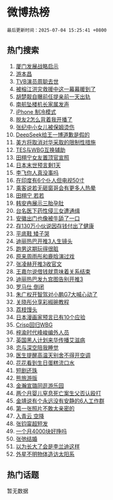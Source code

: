 # 微博热榜

`最后更新时间：2025-07-04 15:25:41 +0800`

## 热门搜索

1. [厦门发展战略启示](https://m.weibo.cn/search?containerid=100103type%3D1%26t%3D10%26q%3D%23%E5%8E%A6%E9%97%A8%E5%8F%91%E5%B1%95%E6%88%98%E7%95%A5%E5%90%AF%E7%A4%BA%23&stream_entry_id=51&isnewpage=1&extparam=seat%3D1%26q%3D%2523%25E5%258E%25A6%25E9%2597%25A8%25E5%258F%2591%25E5%25B1%2595%25E6%2588%2598%25E7%2595%25A5%25E5%2590%25AF%25E7%25A4%25BA%2523%26cate%3D10103%26dgr%3D0%26filter_type%3Drealtimehot%26stream_entry_id%3D51%26c_type%3D51%26pos%3D0%26display_time%3D1751613939%26pre_seqid%3D17516139397480190697325)
1. [游本昌](https://m.weibo.cn/search?containerid=100103type%3D1%26t%3D10%26q%3D%E6%B8%B8%E6%9C%AC%E6%98%8C&stream_entry_id=31&isnewpage=1&extparam=seat%3D1%26q%3D%25E6%25B8%25B8%25E6%259C%25AC%25E6%2598%258C%26dgr%3D0%26band_rank%3D1%26filter_type%3Drealtimehot%26pos%3D0%26c_type%3D31%26cate%3D5001%26lcate%3D5001%26flag%3D1%26stream_entry_id%3D31%26realpos%3D1%26display_time%3D1751613939%26pre_seqid%3D17516139397480190697325)
1. [TVB演员周聪去世](https://m.weibo.cn/search?containerid=100103type%3D1%26t%3D10%26q%3D%23TVB%E6%BC%94%E5%91%98%E5%91%A8%E8%81%AA%E5%8E%BB%E4%B8%96%23&stream_entry_id=31&isnewpage=1&extparam=seat%3D1%26q%3D%2523TVB%25E6%25BC%2594%25E5%2591%2598%25E5%2591%25A8%25E8%2581%25AA%25E5%258E%25BB%25E4%25B8%2596%2523%26dgr%3D0%26band_rank%3D2%26filter_type%3Drealtimehot%26pos%3D1%26c_type%3D31%26cate%3D5001%26lcate%3D5001%26flag%3D2%26stream_entry_id%3D31%26realpos%3D2%26display_time%3D1751613939%26pre_seqid%3D17516139397480190697325)
1. [被榕江洪灾救援中这一幕幕暖到了](https://m.weibo.cn/search?containerid=100103type%3D1%26t%3D10%26q%3D%23%E8%A2%AB%E6%A6%95%E6%B1%9F%E6%B4%AA%E7%81%BE%E6%95%91%E6%8F%B4%E4%B8%AD%E8%BF%99%E4%B8%80%E5%B9%95%E5%B9%95%E6%9A%96%E5%88%B0%E4%BA%86%23&stream_entry_id=31&isnewpage=1&extparam=seat%3D1%26q%3D%2523%25E8%25A2%25AB%25E6%25A6%2595%25E6%25B1%259F%25E6%25B4%25AA%25E7%2581%25BE%25E6%2595%2591%25E6%258F%25B4%25E4%25B8%25AD%25E8%25BF%2599%25E4%25B8%2580%25E5%25B9%2595%25E5%25B9%2595%25E6%259A%2596%25E5%2588%25B0%25E4%25BA%2586%2523%26dgr%3D0%26band_rank%3D3%26filter_type%3Drealtimehot%26pos%3D2%26c_type%3D31%26cate%3D5001%26lcate%3D5001%26flag%3D0%26stream_entry_id%3D31%26realpos%3D3%26display_time%3D1751613939%26pre_seqid%3D17516139397480190697325)
1. [胡楚靓自曝前任提亲前一天出轨](https://m.weibo.cn/search?containerid=100103type%3D1%26t%3D10%26q%3D%E8%83%A1%E6%A5%9A%E9%9D%93%E8%87%AA%E6%9B%9D%E5%89%8D%E4%BB%BB%E6%8F%90%E4%BA%B2%E5%89%8D%E4%B8%80%E5%A4%A9%E5%87%BA%E8%BD%A8&stream_entry_id=31&isnewpage=1&extparam=seat%3D1%26q%3D%25E8%2583%25A1%25E6%25A5%259A%25E9%259D%2593%25E8%2587%25AA%25E6%259B%259D%25E5%2589%258D%25E4%25BB%25BB%25E6%258F%2590%25E4%25BA%25B2%25E5%2589%258D%25E4%25B8%2580%25E5%25A4%25A9%25E5%2587%25BA%25E8%25BD%25A8%26dgr%3D0%26band_rank%3D4%26filter_type%3Drealtimehot%26pos%3D3%26c_type%3D31%26cate%3D5001%26lcate%3D5001%26flag%3D1%26stream_entry_id%3D31%26realpos%3D4%26display_time%3D1751613939%26pre_seqid%3D17516139397480190697325)
1. [南航坠楼机长家属发声](https://m.weibo.cn/search?containerid=100103type%3D1%26t%3D10%26q%3D%E5%8D%97%E8%88%AA%E5%9D%A0%E6%A5%BC%E6%9C%BA%E9%95%BF%E5%AE%B6%E5%B1%9E%E5%8F%91%E5%A3%B0&stream_entry_id=31&isnewpage=1&extparam=seat%3D1%26q%3D%25E5%258D%2597%25E8%2588%25AA%25E5%259D%25A0%25E6%25A5%25BC%25E6%259C%25BA%25E9%2595%25BF%25E5%25AE%25B6%25E5%25B1%259E%25E5%258F%2591%25E5%25A3%25B0%26dgr%3D0%26band_rank%3D5%26filter_type%3Drealtimehot%26pos%3D4%26c_type%3D31%26cate%3D5001%26lcate%3D5001%26flag%3D1%26stream_entry_id%3D31%26realpos%3D5%26display_time%3D1751613939%26pre_seqid%3D17516139397480190697325)
1. [iPhone 制冷模式](https://m.weibo.cn/search?containerid=100103type%3D1%26t%3D10%26q%3DiPhone+%E5%88%B6%E5%86%B7%E6%A8%A1%E5%BC%8F&stream_entry_id=31&isnewpage=1&extparam=seat%3D1%26q%3DiPhone%2520%25E5%2588%25B6%25E5%2586%25B7%25E6%25A8%25A1%25E5%25BC%258F%26dgr%3D0%26band_rank%3D6%26filter_type%3Drealtimehot%26pos%3D5%26c_type%3D31%26cate%3D5001%26lcate%3D5001%26flag%3D2%26stream_entry_id%3D31%26realpos%3D6%26display_time%3D1751613939%26pre_seqid%3D17516139397480190697325)
1. [脱友2怎么背着我开播了](https://m.weibo.cn/search?containerid=100103type%3D1%26t%3D10%26q%3D%23%E8%84%B1%E5%8F%8B2%E6%80%8E%E4%B9%88%E8%83%8C%E7%9D%80%E6%88%91%E5%BC%80%E6%92%AD%E4%BA%86%23&stream_entry_id=31&isnewpage=1&extparam=seat%3D1%26q%3D%2523%25E8%2584%25B1%25E5%258F%258B2%25E6%2580%258E%25E4%25B9%2588%25E8%2583%258C%25E7%259D%2580%25E6%2588%2591%25E5%25BC%2580%25E6%2592%25AD%25E4%25BA%2586%2523%26dgr%3D0%26band_rank%3D7%26filter_type%3Drealtimehot%26pos%3D6%26c_type%3D31%26is_ad_pos%3D1%26cate%3D5001%26lcate%3D5001%26stream_entry_id%3D31%26adid%3D292882%26display_time%3D1751613939%26pre_seqid%3D17516139397480190697325)
1. [张纪中小女儿被保姆烫伤](https://m.weibo.cn/search?containerid=100103type%3D1%26t%3D10%26q%3D%23%E5%BC%A0%E7%BA%AA%E4%B8%AD%E5%B0%8F%E5%A5%B3%E5%84%BF%E8%A2%AB%E4%BF%9D%E5%A7%86%E7%83%AB%E4%BC%A4%23&stream_entry_id=31&isnewpage=1&extparam=seat%3D1%26q%3D%2523%25E5%25BC%25A0%25E7%25BA%25AA%25E4%25B8%25AD%25E5%25B0%258F%25E5%25A5%25B3%25E5%2584%25BF%25E8%25A2%25AB%25E4%25BF%259D%25E5%25A7%2586%25E7%2583%25AB%25E4%25BC%25A4%2523%26dgr%3D0%26band_rank%3D7%26filter_type%3Drealtimehot%26pos%3D7%26c_type%3D31%26cate%3D5001%26lcate%3D5001%26flag%3D1%26stream_entry_id%3D31%26realpos%3D7%26display_time%3D1751613939%26pre_seqid%3D17516139397480190697325)
1. [DeepSeek给王一博道歉是假的](https://m.weibo.cn/search?containerid=100103type%3D1%26t%3D10%26q%3D%23DeepSeek%E7%BB%99%E7%8E%8B%E4%B8%80%E5%8D%9A%E9%81%93%E6%AD%89%E6%98%AF%E5%81%87%E7%9A%84%23&stream_entry_id=31&isnewpage=1&extparam=seat%3D1%26q%3D%2523DeepSeek%25E7%25BB%2599%25E7%258E%258B%25E4%25B8%2580%25E5%258D%259A%25E9%2581%2593%25E6%25AD%2589%25E6%2598%25AF%25E5%2581%2587%25E7%259A%2584%2523%26dgr%3D0%26band_rank%3D8%26filter_type%3Drealtimehot%26pos%3D8%26c_type%3D31%26cate%3D5001%26lcate%3D5001%26flag%3D0%26stream_entry_id%3D31%26realpos%3D8%26display_time%3D1751613939%26pre_seqid%3D17516139397480190697325)
1. [美方将取消对华采取的限制性措施](https://m.weibo.cn/search?containerid=100103type%3D1%26t%3D10%26q%3D%23%E7%BE%8E%E6%96%B9%E5%B0%86%E5%8F%96%E6%B6%88%E5%AF%B9%E5%8D%8E%E9%87%87%E5%8F%96%E7%9A%84%E9%99%90%E5%88%B6%E6%80%A7%E6%8E%AA%E6%96%BD%23&stream_entry_id=31&isnewpage=1&extparam=seat%3D1%26q%3D%2523%25E7%25BE%258E%25E6%2596%25B9%25E5%25B0%2586%25E5%258F%2596%25E6%25B6%2588%25E5%25AF%25B9%25E5%258D%258E%25E9%2587%2587%25E5%258F%2596%25E7%259A%2584%25E9%2599%2590%25E5%2588%25B6%25E6%2580%25A7%25E6%258E%25AA%25E6%2596%25BD%2523%26dgr%3D0%26band_rank%3D9%26filter_type%3Drealtimehot%26pos%3D9%26c_type%3D31%26cate%3D5001%26lcate%3D5001%26flag%3D1%26stream_entry_id%3D31%26realpos%3D9%26display_time%3D1751613939%26pre_seqid%3D17516139397480190697325)
1. [TES与WBG互换辅助](https://m.weibo.cn/search?containerid=100103type%3D1%26t%3D10%26q%3D%23TES%E4%B8%8EWBG%E4%BA%92%E6%8D%A2%E8%BE%85%E5%8A%A9%23&stream_entry_id=31&isnewpage=1&extparam=seat%3D1%26q%3D%2523TES%25E4%25B8%258EWBG%25E4%25BA%2592%25E6%258D%25A2%25E8%25BE%2585%25E5%258A%25A9%2523%26dgr%3D0%26band_rank%3D10%26filter_type%3Drealtimehot%26pos%3D10%26c_type%3D31%26cate%3D5001%26lcate%3D5001%26flag%3D1%26stream_entry_id%3D31%26realpos%3D10%26display_time%3D1751613939%26pre_seqid%3D17516139397480190697325)
1. [田栩宁女友置顶官宣照](https://m.weibo.cn/search?containerid=100103type%3D1%26t%3D10%26q%3D%23%E7%94%B0%E6%A0%A9%E5%AE%81%E5%A5%B3%E5%8F%8B%E7%BD%AE%E9%A1%B6%E5%AE%98%E5%AE%A3%E7%85%A7%23&stream_entry_id=31&isnewpage=1&extparam=seat%3D1%26q%3D%2523%25E7%2594%25B0%25E6%25A0%25A9%25E5%25AE%2581%25E5%25A5%25B3%25E5%258F%258B%25E7%25BD%25AE%25E9%25A1%25B6%25E5%25AE%2598%25E5%25AE%25A3%25E7%2585%25A7%2523%26dgr%3D0%26band_rank%3D11%26filter_type%3Drealtimehot%26pos%3D11%26c_type%3D31%26cate%3D5001%26lcate%3D5001%26flag%3D1%26stream_entry_id%3D31%26realpos%3D11%26display_time%3D1751613939%26pre_seqid%3D17516139397480190697325)
1. [日本末世预言剩1天](https://m.weibo.cn/search?containerid=100103type%3D1%26t%3D10%26q%3D%23%E6%97%A5%E6%9C%AC%E6%9C%AB%E4%B8%96%E9%A2%84%E8%A8%80%E5%89%A91%E5%A4%A9%23&stream_entry_id=31&isnewpage=1&extparam=seat%3D1%26q%3D%2523%25E6%2597%25A5%25E6%259C%25AC%25E6%259C%25AB%25E4%25B8%2596%25E9%25A2%2584%25E8%25A8%2580%25E5%2589%25A91%25E5%25A4%25A9%2523%26dgr%3D0%26band_rank%3D12%26filter_type%3Drealtimehot%26pos%3D12%26c_type%3D31%26cate%3D5001%26lcate%3D5001%26flag%3D2%26stream_entry_id%3D31%26realpos%3D12%26display_time%3D1751613939%26pre_seqid%3D17516139397480190697325)
1. [李飞你人真没事吗](https://m.weibo.cn/search?containerid=100103type%3D1%26t%3D10%26q%3D%E6%9D%8E%E9%A3%9E%E4%BD%A0%E4%BA%BA%E7%9C%9F%E6%B2%A1%E4%BA%8B%E5%90%97&stream_entry_id=31&isnewpage=1&extparam=seat%3D1%26q%3D%25E6%259D%258E%25E9%25A3%259E%25E4%25BD%25A0%25E4%25BA%25BA%25E7%259C%259F%25E6%25B2%25A1%25E4%25BA%258B%25E5%2590%2597%26dgr%3D0%26band_rank%3D13%26filter_type%3Drealtimehot%26pos%3D13%26c_type%3D31%26cate%3D5001%26lcate%3D5001%26flag%3D0%26stream_entry_id%3D31%26realpos%3D13%26display_time%3D1751613939%26pre_seqid%3D17516139397480190697325)
1. [在印度有6个仆人但电视50寸](https://m.weibo.cn/search?containerid=100103type%3D1%26t%3D10%26q%3D%E5%9C%A8%E5%8D%B0%E5%BA%A6%E6%9C%896%E4%B8%AA%E4%BB%86%E4%BA%BA%E4%BD%86%E7%94%B5%E8%A7%8650%E5%AF%B8&stream_entry_id=31&isnewpage=1&extparam=seat%3D1%26q%3D%25E5%259C%25A8%25E5%258D%25B0%25E5%25BA%25A6%25E6%259C%25896%25E4%25B8%25AA%25E4%25BB%2586%25E4%25BA%25BA%25E4%25BD%2586%25E7%2594%25B5%25E8%25A7%258650%25E5%25AF%25B8%26dgr%3D0%26band_rank%3D14%26filter_type%3Drealtimehot%26pos%3D14%26c_type%3D31%26cate%3D5001%26lcate%3D5001%26flag%3D0%26stream_entry_id%3D31%26realpos%3D14%26display_time%3D1751613939%26pre_seqid%3D17516139397480190697325)
1. [乘客说若无砸窗哥会有更多人热晕](https://m.weibo.cn/search?containerid=100103type%3D1%26t%3D10%26q%3D%23%E4%B9%98%E5%AE%A2%E8%AF%B4%E8%8B%A5%E6%97%A0%E7%A0%B8%E7%AA%97%E5%93%A5%E4%BC%9A%E6%9C%89%E6%9B%B4%E5%A4%9A%E4%BA%BA%E7%83%AD%E6%99%95%23&stream_entry_id=31&isnewpage=1&extparam=seat%3D1%26q%3D%2523%25E4%25B9%2598%25E5%25AE%25A2%25E8%25AF%25B4%25E8%258B%25A5%25E6%2597%25A0%25E7%25A0%25B8%25E7%25AA%2597%25E5%2593%25A5%25E4%25BC%259A%25E6%259C%2589%25E6%259B%25B4%25E5%25A4%259A%25E4%25BA%25BA%25E7%2583%25AD%25E6%2599%2595%2523%26dgr%3D0%26band_rank%3D15%26filter_type%3Drealtimehot%26pos%3D15%26c_type%3D31%26cate%3D5001%26lcate%3D5001%26flag%3D1%26stream_entry_id%3D31%26realpos%3D15%26display_time%3D1751613939%26pre_seqid%3D17516139397480190697325)
1. [田栩宁 若若](https://m.weibo.cn/search?containerid=100103type%3D1%26t%3D10%26q%3D%E7%94%B0%E6%A0%A9%E5%AE%81+%E8%8B%A5%E8%8B%A5&stream_entry_id=31&isnewpage=1&extparam=seat%3D1%26q%3D%25E7%2594%25B0%25E6%25A0%25A9%25E5%25AE%2581%2520%25E8%258B%25A5%25E8%258B%25A5%26dgr%3D0%26band_rank%3D16%26filter_type%3Drealtimehot%26pos%3D16%26c_type%3D31%26cate%3D5001%26lcate%3D5001%26flag%3D1%26stream_entry_id%3D31%26realpos%3D16%26display_time%3D1751613939%26pre_seqid%3D17516139397480190697325)
1. [韩安冉展示三胎孕肚](https://m.weibo.cn/search?containerid=100103type%3D1%26t%3D10%26q%3D%23%E9%9F%A9%E5%AE%89%E5%86%89%E5%B1%95%E7%A4%BA%E4%B8%89%E8%83%8E%E5%AD%95%E8%82%9A%23&stream_entry_id=31&isnewpage=1&extparam=seat%3D1%26q%3D%2523%25E9%259F%25A9%25E5%25AE%2589%25E5%2586%2589%25E5%25B1%2595%25E7%25A4%25BA%25E4%25B8%2589%25E8%2583%258E%25E5%25AD%2595%25E8%2582%259A%2523%26dgr%3D0%26band_rank%3D17%26filter_type%3Drealtimehot%26pos%3D17%26c_type%3D31%26cate%3D5001%26lcate%3D5001%26flag%3D1%26stream_entry_id%3D31%26realpos%3D17%26display_time%3D1751613939%26pre_seqid%3D17516139397480190697325)
1. [台名医下药性侵三女遭通缉](https://m.weibo.cn/search?containerid=100103type%3D1%26t%3D10%26q%3D%23%E5%8F%B0%E5%90%8D%E5%8C%BB%E4%B8%8B%E8%8D%AF%E6%80%A7%E4%BE%B5%E4%B8%89%E5%A5%B3%E9%81%AD%E9%80%9A%E7%BC%89%23&stream_entry_id=31&isnewpage=1&extparam=seat%3D1%26q%3D%2523%25E5%258F%25B0%25E5%2590%258D%25E5%258C%25BB%25E4%25B8%258B%25E8%258D%25AF%25E6%2580%25A7%25E4%25BE%25B5%25E4%25B8%2589%25E5%25A5%25B3%25E9%2581%25AD%25E9%2580%259A%25E7%25BC%2589%2523%26dgr%3D0%26band_rank%3D18%26filter_type%3Drealtimehot%26pos%3D18%26c_type%3D31%26cate%3D5001%26lcate%3D5001%26flag%3D0%26stream_entry_id%3D31%26realpos%3D18%26display_time%3D1751613939%26pre_seqid%3D17516139397480190697325)
1. [安徽出门也像被牛舔了一口](https://m.weibo.cn/search?containerid=100103type%3D1%26t%3D10%26q%3D%23%E5%AE%89%E5%BE%BD%E5%87%BA%E9%97%A8%E4%B9%9F%E5%83%8F%E8%A2%AB%E7%89%9B%E8%88%94%E4%BA%86%E4%B8%80%E5%8F%A3%23&stream_entry_id=31&isnewpage=1&extparam=seat%3D1%26q%3D%2523%25E5%25AE%2589%25E5%25BE%25BD%25E5%2587%25BA%25E9%2597%25A8%25E4%25B9%259F%25E5%2583%258F%25E8%25A2%25AB%25E7%2589%259B%25E8%2588%2594%25E4%25BA%2586%25E4%25B8%2580%25E5%258F%25A3%2523%26dgr%3D0%26band_rank%3D19%26filter_type%3Drealtimehot%26pos%3D19%26c_type%3D31%26cate%3D5001%26lcate%3D5001%26flag%3D1%26stream_entry_id%3D31%26realpos%3D19%26display_time%3D1751613939%26pre_seqid%3D17516139397480190697325)
1. [存130万小伙说因存钱付出了健康](https://m.weibo.cn/search?containerid=100103type%3D1%26t%3D10%26q%3D%23%E5%AD%98130%E4%B8%87%E5%B0%8F%E4%BC%99%E8%AF%B4%E5%9B%A0%E5%AD%98%E9%92%B1%E4%BB%98%E5%87%BA%E4%BA%86%E5%81%A5%E5%BA%B7%23&stream_entry_id=31&isnewpage=1&extparam=seat%3D1%26q%3D%2523%25E5%25AD%2598130%25E4%25B8%2587%25E5%25B0%258F%25E4%25BC%2599%25E8%25AF%25B4%25E5%259B%25A0%25E5%25AD%2598%25E9%2592%25B1%25E4%25BB%2598%25E5%2587%25BA%25E4%25BA%2586%25E5%2581%25A5%25E5%25BA%25B7%2523%26dgr%3D0%26band_rank%3D20%26filter_type%3Drealtimehot%26pos%3D20%26c_type%3D31%26cate%3D5001%26lcate%3D5001%26flag%3D1%26stream_entry_id%3D31%26realpos%3D20%26display_time%3D1751613939%26pre_seqid%3D17516139397480190697325)
1. [平底鞋 矮子哭](https://m.weibo.cn/search?containerid=100103type%3D1%26t%3D10%26q%3D%E5%B9%B3%E5%BA%95%E9%9E%8B+%E7%9F%AE%E5%AD%90%E5%93%AD&stream_entry_id=31&isnewpage=1&extparam=seat%3D1%26q%3D%25E5%25B9%25B3%25E5%25BA%2595%25E9%259E%258B%2520%25E7%259F%25AE%25E5%25AD%2590%25E5%2593%25AD%26dgr%3D0%26band_rank%3D21%26filter_type%3Drealtimehot%26pos%3D21%26c_type%3D31%26cate%3D5001%26lcate%3D5001%26flag%3D1%26stream_entry_id%3D31%26realpos%3D21%26display_time%3D1751613939%26pre_seqid%3D17516139397480190697325)
1. [迪丽热巴开推3人生镜头](https://m.weibo.cn/search?containerid=100103type%3D1%26t%3D10%26q%3D%23%E8%BF%AA%E4%B8%BD%E7%83%AD%E5%B7%B4%E5%BC%80%E6%8E%A83%E4%BA%BA%E7%94%9F%E9%95%9C%E5%A4%B4%23&stream_entry_id=31&isnewpage=1&extparam=seat%3D1%26q%3D%2523%25E8%25BF%25AA%25E4%25B8%25BD%25E7%2583%25AD%25E5%25B7%25B4%25E5%25BC%2580%25E6%258E%25A83%25E4%25BA%25BA%25E7%2594%259F%25E9%2595%259C%25E5%25A4%25B4%2523%26dgr%3D0%26band_rank%3D22%26filter_type%3Drealtimehot%26pos%3D22%26c_type%3D31%26cate%3D5001%26lcate%3D5001%26flag%3D0%26stream_entry_id%3D31%26realpos%3D22%26display_time%3D1751613939%26pre_seqid%3D17516139397480190697325)
1. [跑男这期玩得很脏](https://m.weibo.cn/search?containerid=100103type%3D1%26t%3D10%26q%3D%E8%B7%91%E7%94%B7%E8%BF%99%E6%9C%9F%E7%8E%A9%E5%BE%97%E5%BE%88%E8%84%8F&stream_entry_id=31&isnewpage=1&extparam=seat%3D1%26q%3D%25E8%25B7%2591%25E7%2594%25B7%25E8%25BF%2599%25E6%259C%259F%25E7%258E%25A9%25E5%25BE%2597%25E5%25BE%2588%25E8%2584%258F%26dgr%3D0%26band_rank%3D23%26filter_type%3Drealtimehot%26pos%3D23%26c_type%3D31%26cate%3D5001%26lcate%3D5001%26flag%3D2%26stream_entry_id%3D31%26realpos%3D23%26display_time%3D1751613939%26pre_seqid%3D17516139397480190697325)
1. [原来周雨彤和鹿晗演过戏](https://m.weibo.cn/search?containerid=100103type%3D1%26t%3D10%26q%3D%E5%8E%9F%E6%9D%A5%E5%91%A8%E9%9B%A8%E5%BD%A4%E5%92%8C%E9%B9%BF%E6%99%97%E6%BC%94%E8%BF%87%E6%88%8F&stream_entry_id=31&isnewpage=1&extparam=seat%3D1%26q%3D%25E5%258E%259F%25E6%259D%25A5%25E5%2591%25A8%25E9%259B%25A8%25E5%25BD%25A4%25E5%2592%258C%25E9%25B9%25BF%25E6%2599%2597%25E6%25BC%2594%25E8%25BF%2587%25E6%2588%258F%26dgr%3D0%26band_rank%3D24%26filter_type%3Drealtimehot%26pos%3D24%26c_type%3D31%26cate%3D5001%26lcate%3D5001%26flag%3D0%26stream_entry_id%3D31%26realpos%3D24%26display_time%3D1751613939%26pre_seqid%3D17516139397480190697325)
1. [张凌赫开推3收官文](https://m.weibo.cn/search?containerid=100103type%3D1%26t%3D10%26q%3D%23%E5%BC%A0%E5%87%8C%E8%B5%AB%E5%BC%80%E6%8E%A83%E6%94%B6%E5%AE%98%E6%96%87%23&stream_entry_id=31&isnewpage=1&extparam=seat%3D1%26q%3D%2523%25E5%25BC%25A0%25E5%2587%258C%25E8%25B5%25AB%25E5%25BC%2580%25E6%258E%25A83%25E6%2594%25B6%25E5%25AE%2598%25E6%2596%2587%2523%26dgr%3D0%26band_rank%3D25%26filter_type%3Drealtimehot%26pos%3D25%26c_type%3D31%26cate%3D5001%26lcate%3D5001%26flag%3D1%26stream_entry_id%3D31%26realpos%3D25%26display_time%3D1751613939%26pre_seqid%3D17516139397480190697325)
1. [王嘉尔说借钱就意味着关系结束](https://m.weibo.cn/search?containerid=100103type%3D1%26t%3D10%26q%3D%23%E7%8E%8B%E5%98%89%E5%B0%94%E8%AF%B4%E5%80%9F%E9%92%B1%E5%B0%B1%E6%84%8F%E5%91%B3%E7%9D%80%E5%85%B3%E7%B3%BB%E7%BB%93%E6%9D%9F%23&stream_entry_id=31&isnewpage=1&extparam=seat%3D1%26q%3D%2523%25E7%258E%258B%25E5%2598%2589%25E5%25B0%2594%25E8%25AF%25B4%25E5%2580%259F%25E9%2592%25B1%25E5%25B0%25B1%25E6%2584%258F%25E5%2591%25B3%25E7%259D%2580%25E5%2585%25B3%25E7%25B3%25BB%25E7%25BB%2593%25E6%259D%259F%2523%26dgr%3D0%26band_rank%3D26%26filter_type%3Drealtimehot%26pos%3D26%26c_type%3D31%26cate%3D5001%26lcate%3D5001%26flag%3D1%26stream_entry_id%3D31%26realpos%3D26%26display_time%3D1751613939%26pre_seqid%3D17516139397480190697325)
1. [迪丽热巴发九宫图告别开推3](https://m.weibo.cn/search?containerid=100103type%3D1%26t%3D10%26q%3D%23%E8%BF%AA%E4%B8%BD%E7%83%AD%E5%B7%B4%E5%8F%91%E4%B9%9D%E5%AE%AB%E5%9B%BE%E5%91%8A%E5%88%AB%E5%BC%80%E6%8E%A83%23&stream_entry_id=31&isnewpage=1&extparam=seat%3D1%26q%3D%2523%25E8%25BF%25AA%25E4%25B8%25BD%25E7%2583%25AD%25E5%25B7%25B4%25E5%258F%2591%25E4%25B9%259D%25E5%25AE%25AB%25E5%259B%25BE%25E5%2591%258A%25E5%2588%25AB%25E5%25BC%2580%25E6%258E%25A83%2523%26dgr%3D0%26band_rank%3D27%26filter_type%3Drealtimehot%26pos%3D27%26c_type%3D31%26cate%3D5001%26lcate%3D5001%26flag%3D1%26stream_entry_id%3D31%26realpos%3D27%26display_time%3D1751613939%26pre_seqid%3D17516139397480190697325)
1. [罗马仕 倒闭](https://m.weibo.cn/search?containerid=100103type%3D1%26t%3D10%26q%3D%23%E7%BD%97%E9%A9%AC%E4%BB%95+%E5%80%92%E9%97%AD%23&stream_entry_id=31&isnewpage=1&extparam=seat%3D1%26q%3D%2523%25E7%25BD%2597%25E9%25A9%25AC%25E4%25BB%2595%2520%25E5%2580%2592%25E9%2597%25AD%2523%26dgr%3D0%26band_rank%3D28%26filter_type%3Drealtimehot%26pos%3D28%26c_type%3D31%26cate%3D5001%26lcate%3D5001%26flag%3D0%26stream_entry_id%3D31%26realpos%3D28%26display_time%3D1751613939%26pre_seqid%3D17516139397480190697325)
1. [朱广权开智驾对小鹏G7大喊心动了](https://m.weibo.cn/search?containerid=100103type%3D1%26t%3D10%26q%3D%23%E6%9C%B1%E5%B9%BF%E6%9D%83%E5%BC%80%E6%99%BA%E9%A9%BE%E5%AF%B9%E5%B0%8F%E9%B9%8FG7%E5%A4%A7%E5%96%8A%E5%BF%83%E5%8A%A8%E4%BA%86%23&stream_entry_id=31&isnewpage=1&extparam=seat%3D1%26q%3D%2523%25E6%259C%25B1%25E5%25B9%25BF%25E6%259D%2583%25E5%25BC%2580%25E6%2599%25BA%25E9%25A9%25BE%25E5%25AF%25B9%25E5%25B0%258F%25E9%25B9%258FG7%25E5%25A4%25A7%25E5%2596%258A%25E5%25BF%2583%25E5%258A%25A8%25E4%25BA%2586%2523%26dgr%3D0%26band_rank%3D29%26filter_type%3Drealtimehot%26pos%3D29%26c_type%3D31%26cate%3D5001%26lcate%3D5001%26flag%3D1%26stream_entry_id%3D31%26realpos%3D29%26display_time%3D1751613939%26pre_seqid%3D17516139397480190697325)
1. [关晓彤分享彩椒碗教程](https://m.weibo.cn/search?containerid=100103type%3D1%26t%3D10%26q%3D%E5%85%B3%E6%99%93%E5%BD%A4%E5%88%86%E4%BA%AB%E5%BD%A9%E6%A4%92%E7%A2%97%E6%95%99%E7%A8%8B&stream_entry_id=31&isnewpage=1&extparam=seat%3D1%26q%3D%25E5%2585%25B3%25E6%2599%2593%25E5%25BD%25A4%25E5%2588%2586%25E4%25BA%25AB%25E5%25BD%25A9%25E6%25A4%2592%25E7%25A2%2597%25E6%2595%2599%25E7%25A8%258B%26dgr%3D0%26band_rank%3D30%26filter_type%3Drealtimehot%26pos%3D30%26c_type%3D31%26cate%3D5001%26lcate%3D5001%26flag%3D1%26stream_entry_id%3D31%26realpos%3D30%26display_time%3D1751613939%26pre_seqid%3D17516139397480190697325)
1. [荔枝馒头](https://m.weibo.cn/search?containerid=100103type%3D1%26t%3D10%26q%3D%E8%8D%94%E6%9E%9D%E9%A6%92%E5%A4%B4&stream_entry_id=31&isnewpage=1&extparam=seat%3D1%26q%3D%25E8%258D%2594%25E6%259E%259D%25E9%25A6%2592%25E5%25A4%25B4%26dgr%3D0%26band_rank%3D31%26filter_type%3Drealtimehot%26pos%3D31%26c_type%3D31%26cate%3D5001%26lcate%3D5001%26flag%3D1%26stream_entry_id%3D31%26realpos%3D31%26display_time%3D1751613939%26pre_seqid%3D17516139397480190697325)
1. [日本漫画家预言已有10个应验](https://m.weibo.cn/search?containerid=100103type%3D1%26t%3D10%26q%3D%23%E6%97%A5%E6%9C%AC%E6%BC%AB%E7%94%BB%E5%AE%B6%E9%A2%84%E8%A8%80%E5%B7%B2%E6%9C%8910%E4%B8%AA%E5%BA%94%E9%AA%8C%23&stream_entry_id=31&isnewpage=1&extparam=seat%3D1%26q%3D%2523%25E6%2597%25A5%25E6%259C%25AC%25E6%25BC%25AB%25E7%2594%25BB%25E5%25AE%25B6%25E9%25A2%2584%25E8%25A8%2580%25E5%25B7%25B2%25E6%259C%258910%25E4%25B8%25AA%25E5%25BA%2594%25E9%25AA%258C%2523%26dgr%3D0%26band_rank%3D32%26filter_type%3Drealtimehot%26pos%3D32%26c_type%3D31%26cate%3D5001%26lcate%3D5001%26flag%3D1%26stream_entry_id%3D31%26realpos%3D32%26display_time%3D1751613939%26pre_seqid%3D17516139397480190697325)
1. [Crisp回归WBG](https://m.weibo.cn/search?containerid=100103type%3D1%26t%3D10%26q%3D%23Crisp%E5%9B%9E%E5%BD%92WBG%23&stream_entry_id=31&isnewpage=1&extparam=seat%3D1%26q%3D%2523Crisp%25E5%259B%259E%25E5%25BD%2592WBG%2523%26dgr%3D0%26band_rank%3D33%26filter_type%3Drealtimehot%26pos%3D33%26c_type%3D31%26cate%3D5001%26lcate%3D5001%26flag%3D1%26stream_entry_id%3D31%26realpos%3D33%26display_time%3D1751613939%26pre_seqid%3D17516139397480190697325)
1. [梓渝时代峰峻编外人员](https://m.weibo.cn/search?containerid=100103type%3D1%26t%3D10%26q%3D%E6%A2%93%E6%B8%9D%E6%97%B6%E4%BB%A3%E5%B3%B0%E5%B3%BB%E7%BC%96%E5%A4%96%E4%BA%BA%E5%91%98&stream_entry_id=31&isnewpage=1&extparam=seat%3D1%26q%3D%25E6%25A2%2593%25E6%25B8%259D%25E6%2597%25B6%25E4%25BB%25A3%25E5%25B3%25B0%25E5%25B3%25BB%25E7%25BC%2596%25E5%25A4%2596%25E4%25BA%25BA%25E5%2591%2598%26dgr%3D0%26band_rank%3D34%26filter_type%3Drealtimehot%26pos%3D34%26c_type%3D31%26cate%3D5001%26lcate%3D5001%26flag%3D1%26stream_entry_id%3D31%26realpos%3D34%26display_time%3D1751613939%26pre_seqid%3D17516139397480190697325)
1. [英国黑人计划来华传播艾滋病](https://m.weibo.cn/search?containerid=100103type%3D1%26t%3D10%26q%3D%E8%8B%B1%E5%9B%BD%E9%BB%91%E4%BA%BA%E8%AE%A1%E5%88%92%E6%9D%A5%E5%8D%8E%E4%BC%A0%E6%92%AD%E8%89%BE%E6%BB%8B%E7%97%85&stream_entry_id=31&isnewpage=1&extparam=seat%3D1%26q%3D%25E8%258B%25B1%25E5%259B%25BD%25E9%25BB%2591%25E4%25BA%25BA%25E8%25AE%25A1%25E5%2588%2592%25E6%259D%25A5%25E5%258D%258E%25E4%25BC%25A0%25E6%2592%25AD%25E8%2589%25BE%25E6%25BB%258B%25E7%2597%2585%26dgr%3D0%26band_rank%3D35%26filter_type%3Drealtimehot%26pos%3D35%26c_type%3D31%26cate%3D5001%26lcate%3D5001%26flag%3D1%26stream_entry_id%3D31%26realpos%3D35%26display_time%3D1751613939%26pre_seqid%3D17516139397480190697325)
1. [恋与深空陪我睡觉](https://m.weibo.cn/search?containerid=100103type%3D1%26t%3D10%26q%3D%23%E6%81%8B%E4%B8%8E%E6%B7%B1%E7%A9%BA%E9%99%AA%E6%88%91%E7%9D%A1%E8%A7%89%23&stream_entry_id=31&isnewpage=1&extparam=seat%3D1%26q%3D%2523%25E6%2581%258B%25E4%25B8%258E%25E6%25B7%25B1%25E7%25A9%25BA%25E9%2599%25AA%25E6%2588%2591%25E7%259D%25A1%25E8%25A7%2589%2523%26dgr%3D0%26band_rank%3D36%26filter_type%3Drealtimehot%26pos%3D36%26c_type%3D31%26cate%3D5001%26lcate%3D5001%26flag%3D1%26stream_entry_id%3D31%26realpos%3D36%26display_time%3D1751613939%26pre_seqid%3D17516139397480190697325)
1. [医生提醒高温天别舍不得开空调](https://m.weibo.cn/search?containerid=100103type%3D1%26t%3D10%26q%3D%23%E5%8C%BB%E7%94%9F%E6%8F%90%E9%86%92%E9%AB%98%E6%B8%A9%E5%A4%A9%E5%88%AB%E8%88%8D%E4%B8%8D%E5%BE%97%E5%BC%80%E7%A9%BA%E8%B0%83%23&stream_entry_id=31&isnewpage=1&extparam=seat%3D1%26q%3D%2523%25E5%258C%25BB%25E7%2594%259F%25E6%258F%2590%25E9%2586%2592%25E9%25AB%2598%25E6%25B8%25A9%25E5%25A4%25A9%25E5%2588%25AB%25E8%2588%258D%25E4%25B8%258D%25E5%25BE%2597%25E5%25BC%2580%25E7%25A9%25BA%25E8%25B0%2583%2523%26dgr%3D0%26band_rank%3D37%26filter_type%3Drealtimehot%26pos%3D37%26c_type%3D31%26cate%3D5001%26lcate%3D5001%26flag%3D0%26stream_entry_id%3D31%26realpos%3D37%26display_time%3D1751613939%26pre_seqid%3D17516139397480190697325)
1. [花花看到生日蛋糕流口水](https://m.weibo.cn/search?containerid=100103type%3D1%26t%3D10%26q%3D%23%E8%8A%B1%E8%8A%B1%E7%9C%8B%E5%88%B0%E7%94%9F%E6%97%A5%E8%9B%8B%E7%B3%95%E6%B5%81%E5%8F%A3%E6%B0%B4%23&stream_entry_id=31&isnewpage=1&extparam=seat%3D1%26q%3D%2523%25E8%258A%25B1%25E8%258A%25B1%25E7%259C%258B%25E5%2588%25B0%25E7%2594%259F%25E6%2597%25A5%25E8%259B%258B%25E7%25B3%2595%25E6%25B5%2581%25E5%258F%25A3%25E6%25B0%25B4%2523%26dgr%3D0%26band_rank%3D38%26filter_type%3Drealtimehot%26pos%3D38%26c_type%3D31%26cate%3D5001%26lcate%3D5001%26flag%3D0%26stream_entry_id%3D31%26realpos%3D38%26display_time%3D1751613939%26pre_seqid%3D17516139397480190697325)
1. [短剧还珠](https://m.weibo.cn/search?containerid=100103type%3D1%26t%3D10%26q%3D%23%E7%9F%AD%E5%89%A7%E8%BF%98%E7%8F%A0%23&stream_entry_id=31&isnewpage=1&extparam=seat%3D1%26q%3D%2523%25E7%259F%25AD%25E5%2589%25A7%25E8%25BF%2598%25E7%258F%25A0%2523%26dgr%3D0%26band_rank%3D39%26filter_type%3Drealtimehot%26pos%3D39%26c_type%3D31%26cate%3D5001%26lcate%3D5001%26flag%3D1%26stream_entry_id%3D31%26realpos%3D39%26display_time%3D1751613939%26pre_seqid%3D17516139397480190697325)
1. [熊旅游版](https://m.weibo.cn/search?containerid=100103type%3D1%26t%3D10%26q%3D%E7%86%8A%E6%97%85%E6%B8%B8%E7%89%88&stream_entry_id=31&isnewpage=1&extparam=seat%3D1%26q%3D%25E7%2586%258A%25E6%2597%2585%25E6%25B8%25B8%25E7%2589%2588%26dgr%3D0%26band_rank%3D40%26filter_type%3Drealtimehot%26pos%3D40%26c_type%3D31%26cate%3D5001%26lcate%3D5001%26flag%3D1%26stream_entry_id%3D31%26realpos%3D40%26display_time%3D1751613939%26pre_seqid%3D17516139397480190697325)
1. [金瀚宣璐同逛游乐园](https://m.weibo.cn/search?containerid=100103type%3D1%26t%3D10%26q%3D%E9%87%91%E7%80%9A%E5%AE%A3%E7%92%90%E5%90%8C%E9%80%9B%E6%B8%B8%E4%B9%90%E5%9B%AD&stream_entry_id=31&isnewpage=1&extparam=seat%3D1%26q%3D%25E9%2587%2591%25E7%2580%259A%25E5%25AE%25A3%25E7%2592%2590%25E5%2590%258C%25E9%2580%259B%25E6%25B8%25B8%25E4%25B9%2590%25E5%259B%25AD%26dgr%3D0%26band_rank%3D41%26filter_type%3Drealtimehot%26pos%3D41%26c_type%3D31%26cate%3D5001%26lcate%3D5001%26flag%3D1%26stream_entry_id%3D31%26realpos%3D41%26display_time%3D1751613939%26pre_seqid%3D17516139397480190697325)
1. [两个月婴儿窒息死亡案生父否认殴打](https://m.weibo.cn/search?containerid=100103type%3D1%26t%3D10%26q%3D%23%E4%B8%A4%E4%B8%AA%E6%9C%88%E5%A9%B4%E5%84%BF%E7%AA%92%E6%81%AF%E6%AD%BB%E4%BA%A1%E6%A1%88%E7%94%9F%E7%88%B6%E5%90%A6%E8%AE%A4%E6%AE%B4%E6%89%93%23&stream_entry_id=31&isnewpage=1&extparam=seat%3D1%26q%3D%2523%25E4%25B8%25A4%25E4%25B8%25AA%25E6%259C%2588%25E5%25A9%25B4%25E5%2584%25BF%25E7%25AA%2592%25E6%2581%25AF%25E6%25AD%25BB%25E4%25BA%25A1%25E6%25A1%2588%25E7%2594%259F%25E7%2588%25B6%25E5%2590%25A6%25E8%25AE%25A4%25E6%25AE%25B4%25E6%2589%2593%2523%26dgr%3D0%26band_rank%3D42%26filter_type%3Drealtimehot%26pos%3D42%26c_type%3D31%26cate%3D5001%26lcate%3D5001%26flag%3D1%26stream_entry_id%3D31%26realpos%3D42%26display_time%3D1751613939%26pre_seqid%3D17516139397480190697325)
1. [金靖说有个永远没有安静的6人工作群](https://m.weibo.cn/search?containerid=100103type%3D1%26t%3D10%26q%3D%23%E9%87%91%E9%9D%96%E8%AF%B4%E6%9C%89%E4%B8%AA%E6%B0%B8%E8%BF%9C%E6%B2%A1%E6%9C%89%E5%AE%89%E9%9D%99%E7%9A%846%E4%BA%BA%E5%B7%A5%E4%BD%9C%E7%BE%A4%23&stream_entry_id=31&isnewpage=1&extparam=seat%3D1%26q%3D%2523%25E9%2587%2591%25E9%259D%2596%25E8%25AF%25B4%25E6%259C%2589%25E4%25B8%25AA%25E6%25B0%25B8%25E8%25BF%259C%25E6%25B2%25A1%25E6%259C%2589%25E5%25AE%2589%25E9%259D%2599%25E7%259A%25846%25E4%25BA%25BA%25E5%25B7%25A5%25E4%25BD%259C%25E7%25BE%25A4%2523%26dgr%3D0%26band_rank%3D43%26filter_type%3Drealtimehot%26pos%3D43%26c_type%3D31%26cate%3D5001%26lcate%3D5001%26flag%3D1%26stream_entry_id%3D31%26realpos%3D43%26display_time%3D1751613939%26pre_seqid%3D17516139397480190697325)
1. [第一张照片不敢太亲密的](https://m.weibo.cn/search?containerid=100103type%3D1%26t%3D10%26q%3D%E7%AC%AC%E4%B8%80%E5%BC%A0%E7%85%A7%E7%89%87%E4%B8%8D%E6%95%A2%E5%A4%AA%E4%BA%B2%E5%AF%86%E7%9A%84&stream_entry_id=31&isnewpage=1&extparam=seat%3D1%26q%3D%25E7%25AC%25AC%25E4%25B8%2580%25E5%25BC%25A0%25E7%2585%25A7%25E7%2589%2587%25E4%25B8%258D%25E6%2595%25A2%25E5%25A4%25AA%25E4%25BA%25B2%25E5%25AF%2586%25E7%259A%2584%26dgr%3D0%26band_rank%3D44%26filter_type%3Drealtimehot%26pos%3D44%26c_type%3D31%26cate%3D5001%26lcate%3D5001%26flag%3D1%26stream_entry_id%3D31%26realpos%3D44%26display_time%3D1751613939%26pre_seqid%3D17516139397480190697325)
1. [入青云 空降](https://m.weibo.cn/search?containerid=100103type%3D1%26t%3D10%26q%3D%E5%85%A5%E9%9D%92%E4%BA%91+%E7%A9%BA%E9%99%8D&stream_entry_id=31&isnewpage=1&extparam=seat%3D1%26q%3D%25E5%2585%25A5%25E9%259D%2592%25E4%25BA%2591%2520%25E7%25A9%25BA%25E9%2599%258D%26dgr%3D0%26band_rank%3D45%26filter_type%3Drealtimehot%26pos%3D45%26c_type%3D31%26cate%3D5001%26lcate%3D5001%26flag%3D0%26stream_entry_id%3D31%26realpos%3D45%26display_time%3D1751613939%26pre_seqid%3D17516139397480190697325)
1. [张钧甯超短发](https://m.weibo.cn/search?containerid=100103type%3D1%26t%3D10%26q%3D%23%E5%BC%A0%E9%92%A7%E7%94%AF%E8%B6%85%E7%9F%AD%E5%8F%91%23&stream_entry_id=31&isnewpage=1&extparam=seat%3D1%26q%3D%2523%25E5%25BC%25A0%25E9%2592%25A7%25E7%2594%25AF%25E8%25B6%2585%25E7%259F%25AD%25E5%258F%2591%2523%26dgr%3D0%26band_rank%3D46%26filter_type%3Drealtimehot%26pos%3D46%26c_type%3D31%26cate%3D5001%26lcate%3D5001%26flag%3D1%26stream_entry_id%3D31%26realpos%3D46%26display_time%3D1751613939%26pre_seqid%3D17516139397480190697325)
1. [一个月4000块好挣吗](https://m.weibo.cn/search?containerid=100103type%3D1%26t%3D10%26q%3D%E4%B8%80%E4%B8%AA%E6%9C%884000%E5%9D%97%E5%A5%BD%E6%8C%A3%E5%90%97&stream_entry_id=31&isnewpage=1&extparam=seat%3D1%26q%3D%25E4%25B8%2580%25E4%25B8%25AA%25E6%259C%25884000%25E5%259D%2597%25E5%25A5%25BD%25E6%258C%25A3%25E5%2590%2597%26dgr%3D0%26band_rank%3D47%26filter_type%3Drealtimehot%26pos%3D47%26c_type%3D31%26cate%3D5001%26lcate%3D5001%26flag%3D1%26stream_entry_id%3D31%26realpos%3D47%26display_time%3D1751613939%26pre_seqid%3D17516139397480190697325)
1. [张弛结婚](https://m.weibo.cn/search?containerid=100103type%3D1%26t%3D10%26q%3D%23%E5%BC%A0%E5%BC%9B%E7%BB%93%E5%A9%9A%23&stream_entry_id=31&isnewpage=1&extparam=seat%3D1%26q%3D%2523%25E5%25BC%25A0%25E5%25BC%259B%25E7%25BB%2593%25E5%25A9%259A%2523%26dgr%3D0%26band_rank%3D48%26filter_type%3Drealtimehot%26pos%3D48%26c_type%3D31%26cate%3D5001%26lcate%3D5001%26flag%3D1%26stream_entry_id%3D31%26realpos%3D48%26display_time%3D1751613939%26pre_seqid%3D17516139397480190697325)
1. [以为长大了会是李兰迪这样](https://m.weibo.cn/search?containerid=100103type%3D1%26t%3D10%26q%3D%E4%BB%A5%E4%B8%BA%E9%95%BF%E5%A4%A7%E4%BA%86%E4%BC%9A%E6%98%AF%E6%9D%8E%E5%85%B0%E8%BF%AA%E8%BF%99%E6%A0%B7&stream_entry_id=31&isnewpage=1&extparam=seat%3D1%26q%3D%25E4%25BB%25A5%25E4%25B8%25BA%25E9%2595%25BF%25E5%25A4%25A7%25E4%25BA%2586%25E4%25BC%259A%25E6%2598%25AF%25E6%259D%258E%25E5%2585%25B0%25E8%25BF%25AA%25E8%25BF%2599%25E6%25A0%25B7%26dgr%3D0%26band_rank%3D49%26filter_type%3Drealtimehot%26pos%3D49%26c_type%3D31%26cate%3D5001%26lcate%3D5001%26flag%3D1%26stream_entry_id%3D31%26realpos%3D49%26display_time%3D1751613939%26pre_seqid%3D17516139397480190697325)
1. [外星不明物体造访太阳系](https://m.weibo.cn/search?containerid=100103type%3D1%26t%3D10%26q%3D%23%E5%A4%96%E6%98%9F%E4%B8%8D%E6%98%8E%E7%89%A9%E4%BD%93%E9%80%A0%E8%AE%BF%E5%A4%AA%E9%98%B3%E7%B3%BB%23&stream_entry_id=31&isnewpage=1&extparam=seat%3D1%26q%3D%2523%25E5%25A4%2596%25E6%2598%259F%25E4%25B8%258D%25E6%2598%258E%25E7%2589%25A9%25E4%25BD%2593%25E9%2580%25A0%25E8%25AE%25BF%25E5%25A4%25AA%25E9%2598%25B3%25E7%25B3%25BB%2523%26dgr%3D0%26band_rank%3D50%26filter_type%3Drealtimehot%26pos%3D50%26c_type%3D31%26cate%3D5001%26lcate%3D5001%26flag%3D1%26stream_entry_id%3D31%26realpos%3D50%26display_time%3D1751613939%26pre_seqid%3D17516139397480190697325)

## 热门话题

暂无数据
